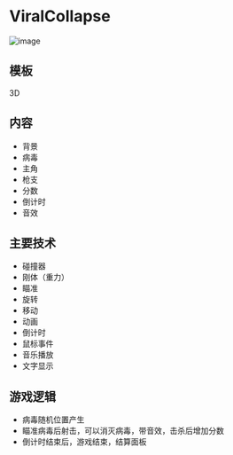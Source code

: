 # ViralCollapse
![image](https://user-images.githubusercontent.com/23046289/231208606-97298efe-1e84-4901-932e-70ad383e89c1.png)

## 模板
3D

## 内容
- 背景
- 病毒
- 主角
- 枪支
- 分数
- 倒计时
- 音效

## 主要技术
- 碰撞器
- 刚体（重力）
- 瞄准
- 旋转
- 移动
- 动画
- 倒计时
- 鼠标事件
- 音乐播放
- 文字显示

## 游戏逻辑
- 病毒随机位置产生
- 瞄准病毒后射击，可以消灭病毒，带音效，击杀后增加分数
- 倒计时结束后，游戏结束，结算面板
